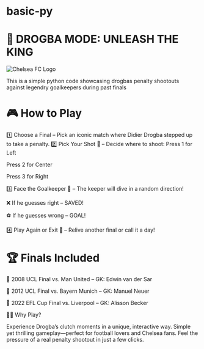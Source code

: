 # basic-py
# 👑 DROGBA MODE: UNLEASH THE KING
![Chelsea FC Logo](https://upload.wikimedia.org/wikipedia/en/c/cc/Chelsea_FC.svg)                                            


 This is a simple python code showcasing drogbas penalty shootouts against legendry goalkeepers during past finals
 
# 🎮 How to Play

1️⃣ Choose a Final – Pick an iconic match where Didier Drogba stepped up to take a penalty.
2️⃣ Pick Your Shot 🎯 – Decide where to shoot:
 Press 1 for Left


 Press 2 for Center

 Press 3 for Right

3️⃣ Face the Goalkeeper 🧤 – The keeper will dive in a random direction!

❌ If he guesses right – SAVED!

⚽ If he guesses wrong – GOAL!

4️⃣ Play Again or Exit 🔄 – Relive another final or call it a day!

# 🏆 Finals Included
🔹 2008 UCL Final vs. Man United – GK: Edwin van der Sar


🔹 2012 UCL Final vs. Bayern Munich – GK: Manuel Neuer

🔹 2022 EFL Cup Final vs. Liverpool – GK: Alisson Becker


💙💙 Why Play?

Experience Drogba’s clutch moments in a unique, interactive way.
Simple yet thrilling gameplay—perfect for football lovers and Chelsea fans.
Feel the pressure of a real penalty shootout in just a few clicks.

